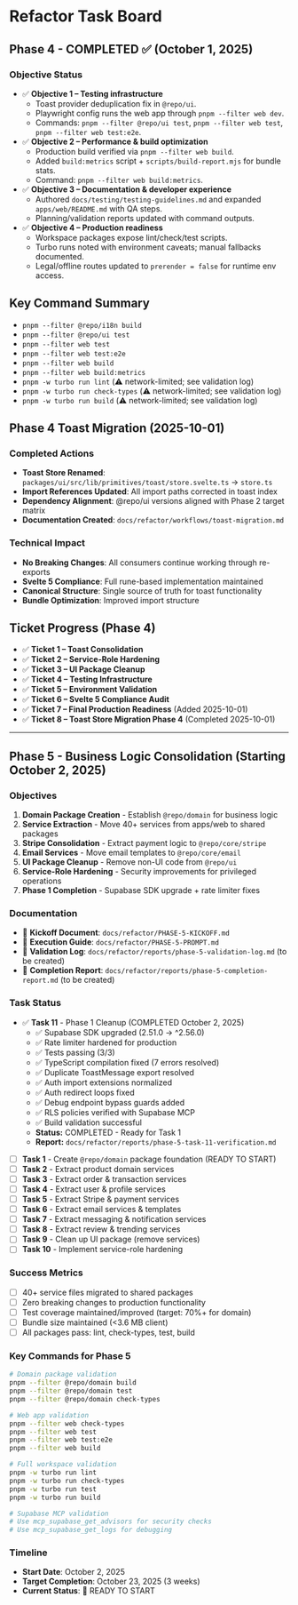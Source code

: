 # Refactor Task Board

## Phase 4 - COMPLETED ✅ (October 1, 2025)

### Objective Status
- ✅ **Objective 1 – Testing infrastructure**
  - Toast provider deduplication fix in `@repo/ui`.
  - Playwright config runs the web app through `pnpm --filter web dev`.
  - Commands: `pnpm --filter @repo/ui test`, `pnpm --filter web test`,
    `pnpm --filter web test:e2e`.
- ✅ **Objective 2 – Performance & build optimization**
  - Production build verified via `pnpm --filter web build`.
  - Added `build:metrics` script + `scripts/build-report.mjs` for bundle stats.
  - Command: `pnpm --filter web build:metrics`.
- ✅ **Objective 3 – Documentation & developer experience**
  - Authored `docs/testing/testing-guidelines.md` and expanded
    `apps/web/README.md` with QA steps.
  - Planning/validation reports updated with command outputs.
- ✅ **Objective 4 – Production readiness**
  - Workspace packages expose lint/check/test scripts.
  - Turbo runs noted with environment caveats; manual fallbacks documented.
  - Legal/offline routes updated to `prerender = false` for runtime env access.

## Key Command Summary
- `pnpm --filter @repo/i18n build`
- `pnpm --filter @repo/ui test`
- `pnpm --filter web test`
- `pnpm --filter web test:e2e`
- `pnpm --filter web build`
- `pnpm --filter web build:metrics`
- `pnpm -w turbo run lint` (⚠️ network-limited; see validation log)
- `pnpm -w turbo run check-types` (⚠️ network-limited; see validation log)
- `pnpm -w turbo run build` (⚠️ network-limited; see validation log)

## Phase 4 Toast Migration (2025-10-01)

### Completed Actions
- **Toast Store Renamed**: `packages/ui/src/lib/primitives/toast/store.svelte.ts` → `store.ts`
- **Import References Updated**: All import paths corrected in toast index
- **Dependency Alignment**: @repo/ui versions aligned with Phase 2 target matrix
- **Documentation Created**: `docs/refactor/workflows/toast-migration.md`

### Technical Impact
- **No Breaking Changes**: All consumers continue working through re-exports
- **Svelte 5 Compliance**: Full rune-based implementation maintained
- **Canonical Structure**: Single source of truth for toast functionality
- **Bundle Optimization**: Improved import structure

## Ticket Progress (Phase 4)
- ✅ **Ticket 1 – Toast Consolidation**
- ✅ **Ticket 2 – Service-Role Hardening**
- ✅ **Ticket 3 – UI Package Cleanup**
- ✅ **Ticket 4 – Testing Infrastructure**
- ✅ **Ticket 5 – Environment Validation**
- ✅ **Ticket 6 – Svelte 5 Compliance Audit**
- ✅ **Ticket 7 – Final Production Readiness** (Added 2025-10-01)
- ✅ **Ticket 8 – Toast Store Migration Phase 4** (Completed 2025-10-01)

---

## Phase 5 - Business Logic Consolidation (Starting October 2, 2025)

### Objectives
1. **Domain Package Creation** - Establish `@repo/domain` for business logic
2. **Service Extraction** - Move 40+ services from apps/web to shared packages
3. **Stripe Consolidation** - Extract payment logic to `@repo/core/stripe`
4. **Email Services** - Move email templates to `@repo/core/email`
5. **UI Package Cleanup** - Remove non-UI code from `@repo/ui`
6. **Service-Role Hardening** - Security improvements for privileged operations
7. **Phase 1 Completion** - Supabase SDK upgrade + rate limiter fixes

### Documentation
- 📄 **Kickoff Document**: `docs/refactor/PHASE-5-KICKOFF.md`
- 📄 **Execution Guide**: `docs/refactor/PHASE-5-PROMPT.md`
- 📄 **Validation Log**: `docs/refactor/reports/phase-5-validation-log.md` (to be created)
- 📄 **Completion Report**: `docs/refactor/reports/phase-5-completion-report.md` (to be created)

### Task Status
- ✅ **Task 11** - Phase 1 Cleanup (COMPLETED October 2, 2025)
  - ✅ Supabase SDK upgraded (2.51.0 → ^2.56.0)
  - ✅ Rate limiter hardened for production
  - ✅ Tests passing (3/3)
  - ✅ TypeScript compilation fixed (7 errors resolved)
  - ✅ Duplicate ToastMessage export resolved
  - ✅ Auth import extensions normalized
  - ✅ Auth redirect loops fixed
  - ✅ Debug endpoint bypass guards added
  - ✅ RLS policies verified with Supabase MCP
  - ✅ Build validation successful
  - **Status:** COMPLETED - Ready for Task 1
  - **Report:** `docs/refactor/reports/phase-5-task-11-verification.md`
- [ ] **Task 1** - Create `@repo/domain` package foundation (READY TO START)
- [ ] **Task 2** - Extract product domain services
- [ ] **Task 3** - Extract order & transaction services
- [ ] **Task 4** - Extract user & profile services
- [ ] **Task 5** - Extract Stripe & payment services
- [ ] **Task 6** - Extract email services & templates
- [ ] **Task 7** - Extract messaging & notification services
- [ ] **Task 8** - Extract review & trending services
- [ ] **Task 9** - Clean up UI package (remove services)
- [ ] **Task 10** - Implement service-role hardening

### Success Metrics
- [ ] 40+ service files migrated to shared packages
- [ ] Zero breaking changes to production functionality
- [ ] Test coverage maintained/improved (target: 70%+ for domain)
- [ ] Bundle size maintained (<3.6 MB client)
- [ ] All packages pass: lint, check-types, test, build

### Key Commands for Phase 5
```bash
# Domain package validation
pnpm --filter @repo/domain build
pnpm --filter @repo/domain test
pnpm --filter @repo/domain check-types

# Web app validation  
pnpm --filter web check-types
pnpm --filter web test
pnpm --filter web test:e2e
pnpm --filter web build

# Full workspace validation
pnpm -w turbo run lint
pnpm -w turbo run check-types
pnpm -w turbo run test
pnpm -w turbo run build

# Supabase MCP validation
# Use mcp_supabase_get_advisors for security checks
# Use mcp_supabase_get_logs for debugging
```

### Timeline
- **Start Date**: October 2, 2025
- **Target Completion**: October 23, 2025 (3 weeks)
- **Current Status**: 🚀 READY TO START
